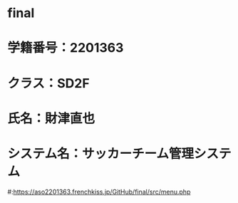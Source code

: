 # final
# 学籍番号：2201363
# クラス：SD2F
# 氏名：財津直也
# システム名：サッカーチーム管理システム
#:https://aso2201363.frenchkiss.jp/GitHub/final/src/menu.php

